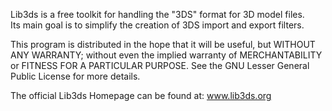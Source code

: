 Lib3ds is a free toolkit for handling the "3DS" format for 3D model files.  
Its main goal is to simplify the creation of 3DS import and export filters. 
 
This  program  is  distributed in  the  hope that it will  be useful,  but
WITHOUT ANY WARRANTY; without even the implied warranty of MERCHANTABILITY
or FITNESS FOR A PARTICULAR PURPOSE. See the GNU Lesser General Public
License for more details.

The official Lib3ds Homepage can be found at: www.lib3ds.org